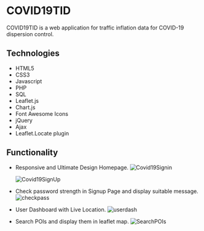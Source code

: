 # COVID19TID
COVID19TID is a web application for traffic inflation data for COVID-19 dispersion control.

## Technologies
  * HTML5
  * CSS3
  * Javascript
  * PHP
  * SQL
  * Leaflet.js
  * Chart.js
  * Font Awesome Icons
  * jQuery
  * Ajax
  * Leaflet.Locate plugin
 
 ## Functionality

 * Responsive and Ultimate Design Homepage.
   ![Covid19Signin](https://user-images.githubusercontent.com/51766689/152643723-e19f00a7-f889-4538-b09f-b5aa7e4be511.PNG)
   
   ![Covid19SignUp](https://user-images.githubusercontent.com/51766689/152643721-87e6c470-4085-4d2d-ab6a-4ba18c62cd52.PNG)

 * Check password strength in Signup Page and display suitable message.
   ![checkpass](https://user-images.githubusercontent.com/51766689/152643724-a68b033a-558e-4cff-9c4c-93ca90b91e20.PNG)

 * User Dashboard with Live Location.
   ![userdash](https://user-images.githubusercontent.com/51766689/152643643-f64918f5-6ef4-43d0-b317-4a5d711383ca.PNG)
  
 * Search POIs and display them in leaflet map.
  ![SearchPOIs](https://user-images.githubusercontent.com/51766689/153107984-95d5681a-2020-4378-baca-889556004382.PNG)

